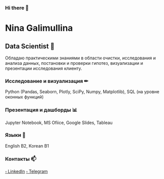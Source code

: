 ### Hi there 👋

# Nina Galimullina 

## Data Scientist 🔭
Обладаю практическими знаниями в области очистки, исследования и анализа данных, постановки и проверки гипотез, визуализации и презентации исследования клиенту.
### Исследование и визуализация ✏
Python (Pandas, Seaborn, Plotly, SciPy, Numpy, Matplotlib), SQL (на уровне оконных функций)
### Презентация и дашборды 📊
Jupyter Notebook, MS Ofiice, Google Slides, Tableau
### Языки 💬
English B2, Korean B1


### Контакты 📫
[▫ LinkedIn](https://www.linkedin.com/in/nina-galimullina-0aa999236/) 
[▫ Telegram](https://t.me/Ninel_31297)
